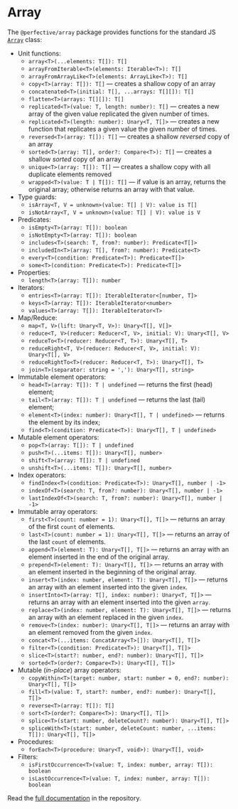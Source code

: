 # Array

The `@perfective/array` package provides functions for the standard JS
[`Array`](https://developer.mozilla.org/en-US/docs/Web/JavaScript/Reference/Global_Objects/Array) class:

* Unit functions:
    * `array<T>(...elements: T[]): T[]`
    * `arrayFromIterable<T>(elements: Iterable<T>): T[]`
    * `arrayFromArrayLike<T>(elements: ArrayLike<T>): T[]`
    * `copy<T>(array: T[]): T[]`
    — creates a shallow copy of an array
    * `concatenated<T>(initial: T[], ...arrays: T[][]): T[]`
    * `flatten<T>(arrays: T[][]): T[]`
    * `replicated<T>(value: T, length: number): T[]`
    — creates a new array of the given value replicated the given number of times.
    * `replicated<T>(length: number): Unary<T, T[]>`
    — creates a new function that replicates a given value the given number of times.
    * `reversed<T>(array: T[]): T[]`
    — creates a shallow _reversed_ copy of an array
    * `sorted<T>(array: T[], order?: Compare<T>): T[]`
    — creates a shallow _sorted_ copy of an array
    * `unique<T>(array: T[]): T[]`
    — creates a shallow copy with all duplicate elements removed
    * `wrapped<T>(value: T | T[]): T[]`
    — if value is an array, returns the original array; otherwise returns an array with that value.
* Type guards:
    * `isArray<T, V = unknown>(value: T[] | V): value is T[]`
    * `isNotArray<T, V = unknown>(value: T[] | V): value is V`
* Predicates:
    * `isEmpty<T>(array: T[]): boolean`
    * `isNotEmpty<T>(array: T[]): boolean`
    * `includes<T>(search: T, from?: number): Predicate<T[]>`
    * `includedIn<T>(array: T[], from?: number): Predicate<T>`
    * `every<T>(condition: Predicate<T>): Predicate<T[]>`
    * `some<T>(condition: Predicate<T>): Predicate<T[]>`
* Properties:
    * `length<T>(array: T[]): number`
* Iterators:
    * `entries<T>(array: T[]): IterableIterator<[number, T]>`
    * `keys<T>(array: T[]): IterableIterator<number>`
    * `values<T>(array: T[]): IterableIterator<T>`
* Map/Reduce:
    * `map<T, V>(lift: Unary<T, V>): Unary<T[], V[]>`
    * `reduce<T, V>(reducer: Reducer<T, V>, initial: V): Unary<T[], V>`
    * `reduceTo<T>(reducer: Reducer<T, T>): Unary<T[], T>`
    * `reduceRight<T, V>(reducer: Reducer<T, V>, initial: V): Unary<T[], V>`
    * `reduceRightTo<T>(reducer: Reducer<T, T>): Unary<T[], T>`
    * `join<T>(separator: string = ','): Unary<T[], string>`
* Immutable element operators:
    * `head<T>(array: T[]): T | undefined`
    — returns the first (head) element;
    * `tail<T>(array: T[]): T | undefined`
    — returns the last (tail) element;
    * `element<T>(index: number): Unary<T[], T | undefined>`
    — returns the element by its index;
    * `find<T>(condition: Predicate<T>): Unary<T[], T | undefined>`
* Mutable element operators:
    * `pop<T>(array: T[]): T | undefined`
    * `push<T>(...items: T[]): Unary<T[], number>`
    * `shift<T>(array: T[]): T | undefined`
    * `unshift<T>(...items: T[]): Unary<T[], number>`
* Index operators:
    * `findIndex<T>(condition: Predicate<T>): Unary<T[], number | -1>`
    * `indexOf<T>(search: T, from?: number): Unary<T[], number | -1>`
    * `lastIndexOf<T>(search: T, from?: number): Unary<T[], number | -1>`
* Immutable array operators:
    * `first<T>(count: number = 1): Unary<T[], T[]>`
    — returns an array of the first `count` of elements.
    * `last<T>(count: number = 1): Unary<T[], T[]>`
    — returns an array of the last `count` of elements.
    * `append<T>(element: T): Unary<T[], T[]>`
    — returns an array with an element inserted in the end of the original array.
    * `prepend<T>(element: T): Unary<T[], T[]>`
    — returns an array with an element inserted in the beginning of the original array.
    * `insert<T>(index: number, element: T): Unary<T[], T[]>`
    — returns an array with an element inserted into the given `index`.
    * `insertInto<T>(array: T[], index: number): Unary<T, T[]>`
    — returns an array with an element inserted into the given `array`.
    * `replace<T>(index: number, element: T): Unary<T[], T[]>`
    — returns an array with an element replaced in the given `index`.
    * `remove<T>(index: number): Unary<T[], T[]>`
    — returns an array with an element removed from the given `index`.
    * `concat<T>(...items: ConcatArray<T>[]): Unary<T[], T[]>`
    * `filter<T>(condition: Predicate<T>): Unary<T[], T[]>`
    * `slice<T>(start?: number, end?: number): Unary<T[], T[]>`
    * `sorted<T>(order?: Compare<T>): Unary<T[], T[]>`
* Mutable (_in-place_) array operators:
    * `copyWithin<T>(target: number, start: number = 0, end?: number): Unary<T[], T[]>`
    * `fill<T>(value: T, start?: number, end?: number): Unary<T[], T[]>`
    * `reverse<T>(array: T[]): T[]`
    * `sort<T>(order?: Compare<T>): Unary<T[], T[]>`
    * `splice<T>(start: number, deleteCount?: number): Unary<T[], T[]>`
    * `spliceWith<T>(start: number, deleteCount: number, ...items: T[]): Unary<T[], T[]>`
* Procedures:
    * `forEach<T>(procedure: Unary<T, void>): Unary<T[], void>`
* Filters:
    * `isFirstOccurrence<T>(value: T, index: number, array: T[]): boolean`
    * `isLastOccurrence<T>(value: T, index: number, array: T[]): boolean`

Read the [full documentation](https://github.com/perfective/js/blob/master/packages/array/README.adoc) 
in the repository.
